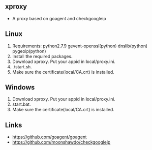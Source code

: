 ## xproxy
* A proxy based on goagent and checkgoogleip

## Linux
1. Requirements: python2.7.9 gevent-openssl(python) dnslib(python) pygeoip(python)
2. Install the required packages.
3. Download xproxy. Put your appid in local/proxy.ini.
4. ./start.sh.
5. Make sure the certificate(local/CA.crt) is installed.

## Windows
1. Download xproxy. Put your appid in local/proxy.ini.
2. start.bat.
3. Make sure the certificate(local/CA.crt) is installed.

## Links
* https://github.com/goagent/goagent
* https://github.com/moonshawdo/checkgoogleip
